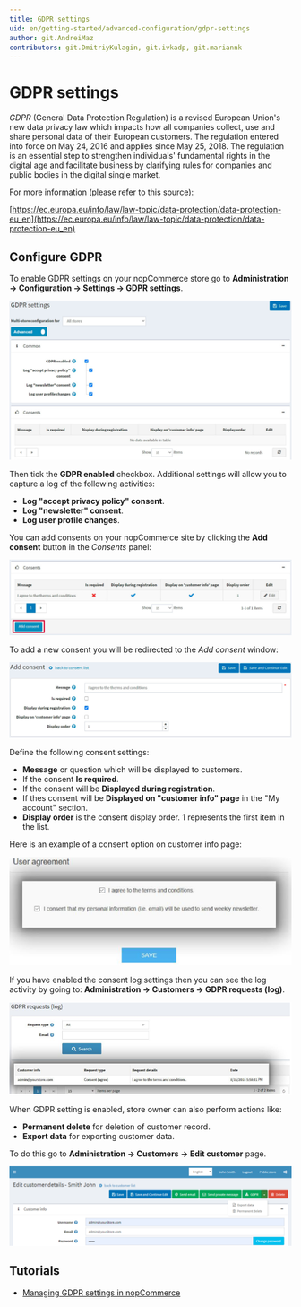 ```yaml
---
title: GDPR settings
uid: en/getting-started/advanced-configuration/gdpr-settings
author: git.AndreiMaz
contributors: git.DmitriyKulagin, git.ivkadp, git.mariannk
---
```


# GDPR settings

*GDPR* (General Data Protection Regulation) is a revised European Union's new data privacy law which impacts how all companies collect, use and share personal data of their European customers. The regulation entered into force on May 24, 2016 and applies since May 25, 2018. The regulation is an essential step to strengthen individuals' fundamental rights in the digital age and facilitate business by clarifying rules for companies and public bodies in the digital single market.

For more information (please refer to this source):

[https://ec.europa.eu/info/law/law-topic/data-protection/data-protection-eu_en](https://ec.europa.eu/info/law/law-topic/data-protection/data-protection-eu_en)

## Configure GDPR

To enable GDPR settings on your nopCommerce store go to **Administration → Configuration → Settings → GDPR settings**.

![Configure](_static/gdpr-settings/configure.jpg)

Then tick the **GDPR enabled** checkbox. Additional settings will allow you to capture a log of the following activities:

* **Log "accept privacy policy" consent**.
* **Log "newsletter" consent**.
* **Log user profile changes**.

You can add consents on your nopCommerce site by clicking the **Add consent** button in the *Consents* panel:

![Consents](_static/gdpr-settings/consents.jpg)

To add a new consent you will be redirected to the *Add consent* window:

![Add consent](_static/gdpr-settings/add-consent.jpg)

Define the following consent settings:

* **Message** or question which will be displayed to customers.
* If the consent **Is required**.
* If the consent will be **Displayed during registration**.
* If thes consent will be **Displayed on "customer info" page** in the "My account" section.
* **Display order** is the consent display order. 1 represents the first item in the list.

Here is an example of a consent option on customer info page:

![agreement](_static/gdpr-settings/agreement.png)

If you have enabled the consent log settings then you can see the log activity by going to: **Administration → Customers → GDPR requests (log)**.

![log](_static/gdpr-settings/log.png)

When GDPR setting is enabled, store owner can also perform actions like:

* **Permanent delete** for deletion of customer record.
* **Export data** for exporting customer data.

To do this go to **Administration → Customers → Edit customer** page.

![customerdetails](_static/gdpr-settings/customerdetails.png)

## Tutorials

* [Managing GDPR settings in nopCommerce](https://www.youtube.com/watch?v=6bLc_TDqD18&feature=youtu.be)

